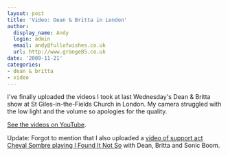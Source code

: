 ```yaml
---
layout: post
title: 'Video: Dean & Britta in London'
author:
  display_name: Andy
  login: admin
  email: andy@fullofwishes.co.uk
  url: http://www.grange85.co.uk
date: '2009-11-21'
categories:
- dean & britta
- video
---
```

<p>I've finally uploaded the videos I took at last Wednesday's Dean & Britta show at St Giles-in-the-Fields Church in London. My camera struggled with the low light and the volume so apologies for the quality.</p>
<p><figure class="caption "><figcaption class="caption-text"></figcaption></figure></p>
<p><a href="http://www.youtube.com/view_play_list?p=31FAA04B800A3AC8">See the videos on YouTube</a>.</p>
<p><ins datetime="2009-11-22T01:08:15+00:00">
<p>Update: Forgot to mention that I also uploaded a <a href="http://www.youtube.com/watch?v=eZe6cHxi4KI">video of support act Cheval Sombre playing I Found It Not So</a> with Dean, Britta and Sonic Boom.</p>
<p></ins></p>
